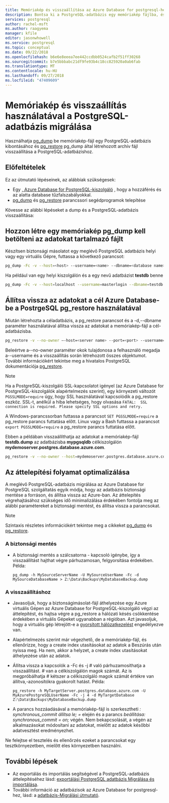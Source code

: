 ```yaml
---
title: Memóriakép és visszaállítása az Azure Database for postgresql-hez
description: Bontsa ki a PostgreSQL-adatbázis egy memóriakép fájlba, és a egy PostgreSQL-hez készült Azure Database-ben pg_dump által létrehozott fájl visszaállítása ismerteti.
services: postgresql
author: rachel-msft
ms.author: raagyema
manager: kfile
editor: jasonwhowell
ms.service: postgresql
ms.topic: conceptual
ms.date: 09/22/2018
ms.openlocfilehash: b6e6e8eeea7ee442ccdbb0524cafb2f51ff30268
ms.sourcegitcommit: b7e5bbbabc21df9fe93b4c18cc825920a0ab6fab
ms.translationtype: MT
ms.contentlocale: hu-HU
ms.lasthandoff: 09/27/2018
ms.locfileid: "47409609"
---
```

# <a name="migrate-your-postgresql-database-using-dump-and-restore"></a>Memóriakép és visszaállítás használatával a PostgreSQL-adatbázis migrálása
Használhatja [pg_dump](https://www.postgresql.org/docs/9.3/static/app-pgdump.html) be memóriakép-fájl egy PostgreSQL-adatbázis kibontásához és [pg_restore](https://www.postgresql.org/docs/9.3/static/app-pgrestore.html) pg_dump által létrehozott archív fájl visszaállítása a PostgreSQL-adatbázishoz.

## <a name="prerequisites"></a>Előfeltételek
Ez az útmutató lépéseinek, az alábbiak szükségesek:
- Egy [, Azure Database for PostgreSQL-kiszolgáló](quickstart-create-server-database-portal.md) , hogy a hozzáférés és az alatta database tűzfalszabályokkal.
- [pg_dump](https://www.postgresql.org/docs/9.6/static/app-pgdump.html) és [pg_restore](https://www.postgresql.org/docs/9.6/static/app-pgrestore.html) parancssori segédprogramok telepítése

Kövesse az alábbi lépéseket a dump és a PostgreSQL-adatbázis visszaállítása:

## <a name="create-a-dump-file-using-pgdump-that-contains-the-data-to-be-loaded"></a>Hozzon létre egy memóriakép pg_dump kell betölteni az adatokat tartalmazó fájlt
Készítsen biztonsági másolatot egy meglévő PostgreSQL adatbázis helyi vagy egy virtuális Gépre, futtassa a következő parancsot:
```bash
pg_dump -Fc -v --host=<host> --username=<name> --dbname=<database name> > <database>.dump
```
Ha például van egy helyi kiszolgálón és a egy nevű adatbázist **testdb** benne
```bash
pg_dump -Fc -v --host=localhost --username=masterlogin --dbname=testdb > testdb.dump
```


## <a name="restore-the-data-into-the-target-azure-database-for-postrgesql-using-pgrestore"></a>Állítsa vissza az adatokat a cél Azure Database-be a PostrgeSQL pg_restore használatával
Miután létrehozta a céladatbázis, a pg_restore parancsot és a -d,--dbname paraméter használatával állítsa vissza az adatokat a memóriakép-fájl a cél-adatbázisba.
```bash
pg_restore -v --no-owner –-host=<server name> --port=<port> --username=<user@servername> --dbname=<target database name> <database>.dump
```
Beleértve a--no-owner paraméter okok tulajdonosa a felhasználó megadja a--username és a visszaállítás során létrehozott összes objektumot. További információkért tekintse meg a hivatalos PostgreSQL dokumentációja [pg_restore](https://www.postgresql.org/docs/9.6/static/app-pgrestore.html).

> [!NOTE]
> Ha a PostgreSQL-kiszolgáló SSL-kapcsolatot igényel (az Azure Database for PostgreSQL-kiszolgálók alapértelmezés szerint), egy környezeti változót `PGSSLMODE=require` úgy, hogy SSL használatával kapcsolódik a pg_restore eszköz. SSL-t, anélkül a hiba lehetséges, hogy olvasása  `FATAL:  SSL connection is required. Please specify SSL options and retry.`
>
> A Windows-parancssorban futtassa a parancsot `SET PGSSLMODE=require` a pg_restore parancs futtatása előtt. Linux vagy a Bash futtassa a parancsot `export PGSSLMODE=require` a pg_restore parancs futtatása előtt.
>

Ebben a példában visszaállíthatja az adatokat a memóriakép-fájl **testdb.dump** az adatbázisba **mypgsqldb** célkiszolgálón **mydemoserver.postgres.database.azure.com**. 
```bash
pg_restore -v --no-owner --host=mydemoserver.postgres.database.azure.com --port=5432 --username=mylogin@mydemoserver --dbname=mypgsqldb testdb.dump
```

## <a name="optimizing-the-migration-process"></a>Az áttelepítési folyamat optimalizálása

A meglévő PostgreSQL-adatbázis migrálása az Azure Database for PostgreSQL szolgáltatás egyik módja, hogy az adatbázis biztonsági mentése a forráson, és állítsa vissza az Azure-ban. Az áttelepítés végrehajtásához szükséges idő minimalizálása érdekében fontolja meg az alábbi paramétereket a biztonsági mentést, és állítsa vissza a parancsokat.

> [!NOTE]
> Szintaxis részletes információkért tekintse meg a cikkeket [pg_dump](https://www.postgresql.org/docs/9.6/static/app-pgdump.html) és [pg_restore](https://www.postgresql.org/docs/9.6/static/app-pgrestore.html).
>

### <a name="for-the-backup"></a>A biztonsági mentés
- A biztonsági mentés a szálcsatorna - kapcsoló igénybe, így a visszaállítást hajthat végre párhuzamosan, felgyorsítása érdekében. Példa:

    ```
    pg_dump -h MySourceServerName -U MySourceUserName -Fc -d MySourceDatabaseName > Z:\Data\Backups\MyDatabaseBackup.dump
    ```

### <a name="for-the-restore"></a>A visszaállításhoz
- Javasoljuk, hogy a biztonságimásolat-fájl áthelyezése egy Azure virtuális Gépen az Azure Database for PostgreSQL-kiszolgáló végzi az áttelepítést, és hajtsa végre a pg_restore a hálózati késés csökkentése érdekében a virtuális Gépeket ugyanabban a régióban. Azt javasoljuk, hogy a virtuális gép létrejött-e a [gyorsított hálózatkezelést](..\virtual-network\create-vm-accelerated-networking-powershell.md) engedélyezve van.
- Alapértelmezés szerint már végezhető, de a memóriakép-fájl, és ellenőrizze, hogy a create index utasításokat az adatok a Beszúrás után nyissa meg. Ha nem, akkor a helyzet, a create index utasításokat áthelyezése után az adatok.
- Állítsa vissza a kapcsolók a -Fc és -j *#* való párhuzamosíthatja a visszaállítást. *#* van a célkiszolgálón magok számát. Az is megpróbálhatja *#* kétszer a célkiszolgáló magok számát értékre van állítva,-azonosítókra gyakorolt hatást. Példa:

    ```
    pg_restore -h MyTargetServer.postgres.database.azure.com -U MyAzurePostgreSQLUserName -Fc -j 4 -d MyTargetDatabase Z:\Data\Backups\MyDatabaseBackup.dump
    ```

- A parancs hozzáadásával a memóriakép-fájl is szerkesztheti *: synchronous_commit állítsa le; =* elején és a parancs *beállítása: synchronous_commit = on;* végén. Nem bekapcsolását, a végén az alkalmazásokat módosítani az adatokat, mielőtt az adatok későbbi adatvesztést eredményezhet.

Ne felejtse el tesztelés és ellenőrzés ezeket a parancsokat egy tesztkörnyezetben, mielőtt éles környezetben használni.

## <a name="next-steps"></a>További lépések
- Az exportálás és importálás segítségével a PostgreSQL-adatbázis áttelepítéséhez lásd: [exportálási PostgreSQL adatbázis Migrálása és importálása](howto-migrate-using-export-and-import.md).
- További információ az adatbázisok az Azure Database for postgresql-hez, lásd: a [adatbázis-Migrálási útmutató](http://aka.ms/datamigration).
